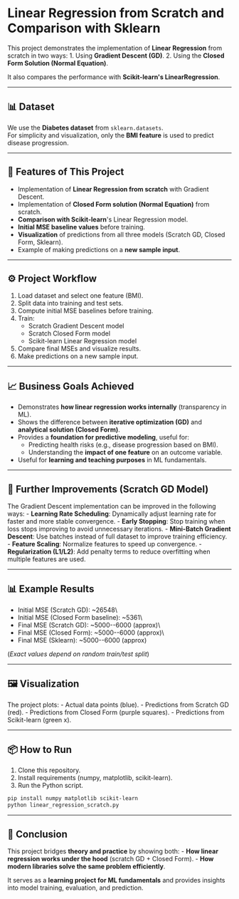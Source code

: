 # Linear Regression from Scratch and Comparison with Sklearn

This project demonstrates the implementation of **Linear Regression**
from scratch in two ways: 1. Using **Gradient Descent (GD)**. 2. Using
the **Closed Form Solution (Normal Equation)**.

It also compares the performance with **Scikit-learn's
LinearRegression**.

------------------------------------------------------------------------

## 📊 Dataset

We use the **Diabetes dataset** from `sklearn.datasets`.\
For simplicity and visualization, only the **BMI feature** is used to
predict disease progression.

------------------------------------------------------------------------

## 🚀 Features of This Project

-   Implementation of **Linear Regression from scratch** with Gradient
    Descent.
-   Implementation of **Closed Form solution (Normal Equation)** from
    scratch.
-   **Comparison with Scikit-learn**'s Linear Regression model.
-   **Initial MSE baseline values** before training.
-   **Visualization** of predictions from all three models (Scratch GD,
    Closed Form, Sklearn).
-   Example of making predictions on a **new sample input**.

------------------------------------------------------------------------

## ⚙️ Project Workflow

1.  Load dataset and select one feature (BMI).
2.  Split data into training and test sets.
3.  Compute initial MSE baselines before training.
4.  Train:
    -   Scratch Gradient Descent model
    -   Scratch Closed Form model
    -   Scikit-learn Linear Regression model
5.  Compare final MSEs and visualize results.
6.  Make predictions on a new sample input.

------------------------------------------------------------------------

## 📈 Business Goals Achieved

-   Demonstrates **how linear regression works internally**
    (transparency in ML).
-   Shows the difference between **iterative optimization (GD)** and
    **analytical solution (Closed Form)**.
-   Provides a **foundation for predictive modeling**, useful for:
    -   Predicting health risks (e.g., disease progression based on
        BMI).
    -   Understanding the **impact of one feature** on an outcome
        variable.
-   Useful for **learning and teaching purposes** in ML fundamentals.

------------------------------------------------------------------------

## 🔧 Further Improvements (Scratch GD Model)

The Gradient Descent implementation can be improved in the following
ways: - **Learning Rate Scheduling**: Dynamically adjust learning rate
for faster and more stable convergence. - **Early Stopping**: Stop
training when loss stops improving to avoid unnecessary iterations. -
**Mini-Batch Gradient Descent**: Use batches instead of full dataset to
improve training efficiency. - **Feature Scaling**: Normalize features
to speed up convergence. - **Regularization (L1/L2)**: Add penalty terms
to reduce overfitting when multiple features are used.

------------------------------------------------------------------------

## 📊 Example Results

-   Initial MSE (Scratch GD): \~26548\
-   Initial MSE (Closed Form baseline): \~5361\
-   Final MSE (Scratch GD): \~5000--6000 (approx)\
-   Final MSE (Closed Form): \~5000--6000 (approx)\
-   Final MSE (Sklearn): \~5000--6000 (approx)

(*Exact values depend on random train/test split*)

------------------------------------------------------------------------

## 🖼️ Visualization

The project plots: - Actual data points (blue). - Predictions from
Scratch GD (red). - Predictions from Closed Form (purple squares). -
Predictions from Scikit-learn (green x).

------------------------------------------------------------------------

## 📦 How to Run

1.  Clone this repository.
2.  Install requirements (numpy, matplotlib, scikit-learn).
3.  Run the Python script.

``` bash
pip install numpy matplotlib scikit-learn
python linear_regression_scratch.py
```

------------------------------------------------------------------------

## 🎯 Conclusion

This project bridges **theory and practice** by showing both: - **How
linear regression works under the hood** (scratch GD + Closed Form). -
**How modern libraries solve the same problem efficiently**.

It serves as a **learning project for ML fundamentals** and provides
insights into model training, evaluation, and prediction.
